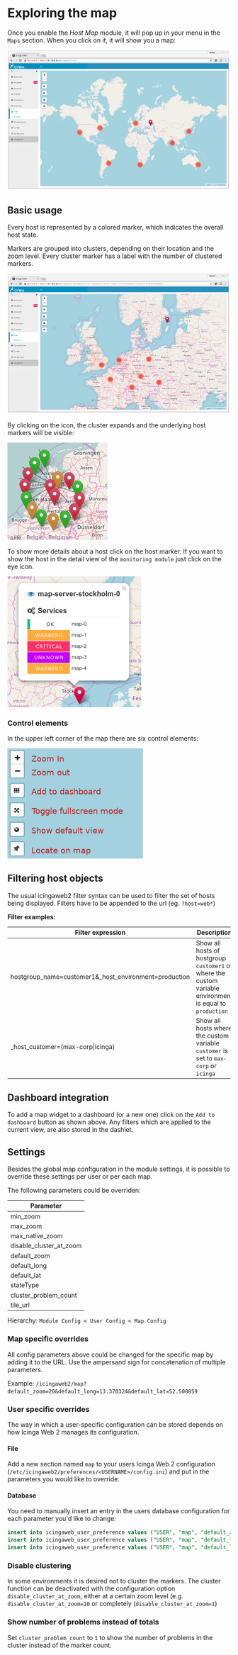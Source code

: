 # Exploring the map

Once you enable the *Host Map* module, it will pop up in your menu in the ``Maps`` section.
When you click on it, it will show you a map:

![Map overview](screenshot/02_getting-started/0201_map-overview.png)

## Basic usage

Every host is represented by a colored marker, which indicates the overall host state.

Markers are grouped into clusters, depending on their location and the zoom level. Every cluster marker has a label with the number of clustered markers.

![Clustered map](screenshot/02_getting-started/0202_sub-cluster.png)

By clicking on the icon, the cluster expands and the underlying host markers will be visible:

![Expanded cluster](screenshot/02_getting-started/0203-cluster-expanded.png)

To show more details about a host click on the host marker. If you want to show the host in the detail view of the `monitoring module` just click on the eye icon.

![Marker popup](screenshot/02_getting-started/0204_marker-popup.png)

### Control elements

In the upper left corner of the map there are six control elements:
 
![Control elements](screenshot/02_getting-started/0205_control-elements.png)

## Filtering host objects

The usual icingaweb2 filter syntax can be used to filter the set of hosts being displayed. Filters have to be appended to the url (eg. `?host=web*`)

**Filter examples:**

| Filter expression | Description |
| ----------------------------------------------------- | ------------ |
| hostgroup_name=customer1&_host_environment=production | Show all hosts of hostgroup `customer1` of where the custom variable environment is equal to `production` |
| _host_customer=(max-corp\|icinga)                     | Show all hosts where the custom variable `customer` is set to `max-corp` or `icinga` |


## Dashboard integration

To add a map widget to a dashboard (or a new one) click on the `Add to dashboard` button as shown above. Any filters which are applied to the current view, are also stored in the dashlet.


## Settings

Besides the global map configuration in the module settings, it is possible to override these settings per user or per each map.

The following parameters could be overriden:

| Parameter | 
| --- |
| min_zoom |
| max_zoom |
| max_native_zoom |
| disable_cluster_at_zoom |
| default_zoom |
| default_long |
| default_lat |
| stateType |
|cluster_problem_count |
| tile_url |

Hierarchy: ``Module Config < User Config < Map Config``

### Map specific overrides

All config parameters above could be changed for the specific map by adding it to the URL. Use the ampersand sign for concatenation of multiple parameters.

Example: ``/icingaweb2/map?default_zoom=20&default_long=13.370324&default_lat=52.500859``

### User specific overrides

The way in which a user-specific configuration can be stored depends on how Icinga Web 2 manages its configuration.

#### File

Add a new section named ``map`` to your users Icinga Web 2 configuration (``/etc/icingaweb2/preferences/<USERNAME>/config.ini``) and put in the parameters you would like to override.

#### Database

You need to manually insert an entry in the users database configuration for each parameter you'd like to change:

```sql
insert into icingaweb_user_preference values ("USER", "map", "default_zoom", 5, "2018-08-23 08:52:19", "2018-08-23 08:52:19");
insert into icingaweb_user_preference values ("USER", "map", "default_lat", "29.87", "2018-08-23 08:52:19", "2018-08-23 08:52:19");
insert into icingaweb_user_preference values ("USER", "map", "default_long", "-88.90", "2018-08-23 08:52:19", "2018-08-23 08:52:19");
```

### Disable clustering
In some environments it is desired not to cluster the markers.
The cluster function can be deactivated with the configuration option ``disable_cluster_at_zoom``, either at a certain zoom level (e.g. ``disable_cluster_at_zoom=10`` or completely (``disable_cluster_at_zoom=1``)

### Show number of problems instead of totals

Set ``cluster_problem_count`` to ``1`` to show the number of problems in the cluster instead of the marker count.